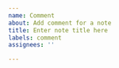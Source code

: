 ```yaml
---
name: Comment
about: Add comment for a note
title: Enter note title here
labels: comment
assignees: ''

---
```


<!--- Write your comment for the note below -->
